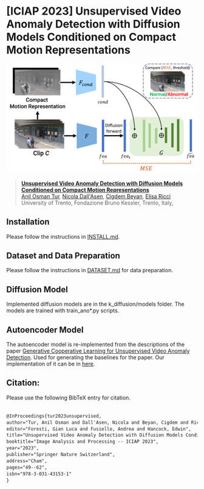 # [ICIAP 2023] Unsupervised Video Anomaly Detection with Diffusion Models Conditioned on Compact Motion Representations

![brief](docs/brief.png)


> [**Unsupervised Video Anomaly Detection with Diffusion Models Conditioned on Compact Motion Representations**](https://doi.org/10.1007/978-3-031-43153-1_5)<br>
> [Anil Osman Tur](https://scholar.google.com/citations?user=W4yNf8UAAAAJ), [Nicola Dall'Asen](https://scholar.google.com/citations?user=e7lgiYYAAAAJ), [Cigdem Beyan](https://scholar.google.com/citations?user=VmjUxckAAAAJ), [Elisa Ricci](https://scholar.google.com/citations?user=xf1T870AAAAJ)<br>
> University of Trento, Fondazione Bruno Kessler, Trento, Italy, <br>



## Installation

Please follow the instructions in [INSTALL.md](docs/INSTALL.md).

## Dataset and Data Preparation

Please follow the instructions in [DATASET.md](docs/DATASET.md) for data preparation.


## Diffusion Model

Implemented diffusion models are in the k_diffusion/models folder. The models are trained with train_ano*.py scripts.


## Autoencoder Model

The autoencoder model is re-implemented from the descriptions of the paper [Generative Cooperative Learning for Unsupervised Video Anomaly Detection](https://openaccess.thecvf.com/content/CVPR2022/html/Zaheer_Generative_Cooperative_Learning_for_Unsupervised_Video_Anomaly_Detection_CVPR_2022_paper.html). Used for generating the baselines for the paper. Our implementation of it can be in [here](https://github.com/AnilOsmanTur/video_anomaly_diffusion).


 


## Citation:

Please use the following BibTeX entry for citation.

```latex

@InProceedings{tur2023unsupervised,
author="Tur, Anil Osman and Dall'Asen, Nicola and Beyan, Cigdem and Ricci, Elisa",
editor="Foresti, Gian Luca and Fusiello, Andrea and Hancock, Edwin",
title="Unsupervised Video Anomaly Detection with Diffusion Models Conditioned on Compact Motion Representations",
booktitle="Image Analysis and Processing -- ICIAP 2023",
year="2023",
publisher="Springer Nature Switzerland",
address="Cham",
pages="49--62",
isbn="978-3-031-43153-1"
}

```
